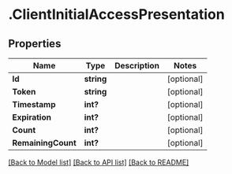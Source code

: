 # .ClientInitialAccessPresentation
## Properties

Name | Type | Description | Notes
------------ | ------------- | ------------- | -------------
**Id** | **string** |  | [optional] 
**Token** | **string** |  | [optional] 
**Timestamp** | **int?** |  | [optional] 
**Expiration** | **int?** |  | [optional] 
**Count** | **int?** |  | [optional] 
**RemainingCount** | **int?** |  | [optional] 

[[Back to Model list]](../README.md#documentation-for-models) [[Back to API list]](../README.md#documentation-for-api-endpoints) [[Back to README]](../README.md)

